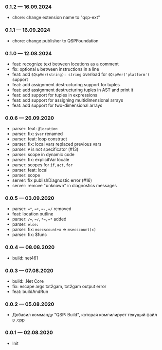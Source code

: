### 0.1.2 — 16.09.2024
* chore: change extension name to "qsp-ext"

### 0.1.1 — 16.09.2024
* chore: change publisher to QSPFoundation

### 0.1.0 — 12.08.2024
* feat: recognize text between locations as a comment
* fix: optional `&` between instructions in a line
* feat: add `$QspVer(string): string` overload for `$QspVer('platform')` support
* feat: add assignment destructuring support for tuples
* feat: add assignment destructuring tuples in AST and print it
* feat: add support for tuples in expressions
* feat: add support for assigning multidimensional arrays
* feat: add support for two-dimensional arrays

### 0.0.6 — 26.09.2020
* parser: feat: `@location`
* parser: fix: `$var` renamed
* parser: feat: loop construct
* parser: fix: local vars replaced previous vars
* parser: `#` is not specificator (#13)
* parser: scope in dynamic code
* parser: fix: explicitVar locale
* parser: scopes for `if`, `act`, `for`
* parser: feat: local
* parser: scope
* server: fix publishDiagnostic error (#16)
* server: remove "unknown" in diagnostics messages

### 0.0.5 — 03.09.2020
* parser: `=*`, `=+`, `=-`, `=/` removed
* feat: location outline
* parser: `/=`, `=/`, `*=`, `=*` added
* parser: `else:`
* parser: fix: `msecscount+x` => `msecscount(x)`
* parser: fix: $func

### 0.0.4 — 08.08.2020
* build: net461

### 0.0.3 — 07.08.2020
* build: .Net Core
* fix: escape args txt2gam, txt2gam output error
* feat: buildAndRun

### 0.0.2 — 05.08.2020
* Добавил комманду "QSP: Build", которая компилирует текущий файл в .qsp


### 0.0.1 — 02.08.2020
* Init
